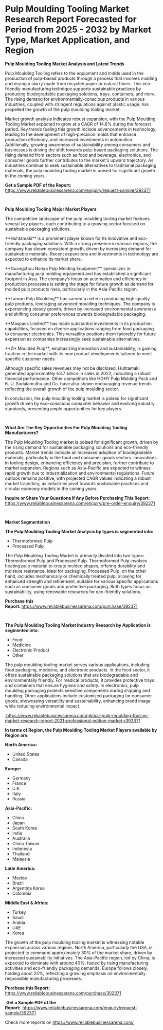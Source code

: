 <p><h1>Pulp Moulding Tooling Market Research Report Forecasted for Period from 2025 -  2032 by Market Type, Market Application, and Region</h1></p><p><strong>Pulp Moulding Tooling Market Analysis and Latest Trends</strong></p>
<p><p>Pulp Moulding Tooling refers to the equipment and molds used in the production of pulp-based products through a process that involves molding and drying a slurry made from recycled paper or natural fibers. This eco-friendly manufacturing technique supports sustainable practices by producing biodegradable packaging solutions, trays, containers, and more. The rising demand for environmentally-conscious products in various industries, coupled with stringent regulations against plastic usage, has propelled the growth of the pulp moulding tooling market.</p><p>Market growth analysis indicates robust expansion, with the Pulp Moulding Tooling Market expected to grow at a CAGR of 14.8% during the forecast period. Key trends fueling this growth include advancements in technology, leading to the development of high-precision molds that enhance production efficiency, and increased investments in automation. Additionally, growing awareness of sustainability among consumers and businesses is driving the shift towards pulp-based packaging solutions. The rising demand from sectors such as food and beverage, electronics, and consumer goods further contributes to the market's upward trajectory. As industries continue to seek sustainable alternatives to traditional packaging materials, the pulp moulding tooling market is poised for significant growth in the coming years.</p></p>
<p><strong>Get a Sample PDF of the Report:&nbsp;</strong> <a href="https://www.reliablebusinessarena.com/enquiry/request-sample/392371?utm_campaign=1841&utm_medium=2&utm_source=Github&utm_content=ia&utm_term=17012025&utm_id=pulp-moulding-tooling">https://www.reliablebusinessarena.com/enquiry/request-sample/392371</a></p>
<p>&nbsp;</p>
<p><strong>Pulp Moulding Tooling Major Market Players</strong></p>
<p><p>The competitive landscape of the pulp moulding tooling market features several key players, each contributing to a growing sector focused on sustainable packaging solutions. </p><p>**Huhtamaki** is a prominent player known for its innovative and eco-friendly packaging solutions. With a strong presence in various regions, the company has shown consistent growth, driven by increasing demand for sustainable materials. Recent expansions and investments in technology are expected to enhance its market share.</p><p>**Guangzhou Nanya Pulp Molding Equipment** specializes in manufacturing pulp molding equipment and has established a significant footprint in Asia. The company’s focus on automation and efficiency in production processes is setting the stage for future growth as demand for molded pulp products rises, particularly in the Asia-Pacific region.</p><p>**Taiwan Pulp Moulding** has carved a niche in producing high-quality pulp products, leveraging advanced moulding techniques. The company is experiencing steady growth, driven by increased environmental awareness and shifting consumer preferences towards biodegradable packaging.</p><p>**Maspack Limited** has made substantial investments in its production capabilities, focused on diverse applications ranging from food packaging to consumer electronics. This versatility positions them favorably for future expansion as companies increasingly seek sustainable alternatives.</p><p>**ZH Moulded Pulp**, emphasizing innovation and sustainability, is gaining traction in the market with its new product developments tailored to meet specific customer needs. </p><p>Although specific sales revenues may not be disclosed, Huhtamaki generated approximately €3.7 billion in sales in 2022, indicating a robust financial performance. Other competitors like HGHY Pulp Molding Pack and K. U. Sodalamuthu and Co. have also shown encouraging revenue trends reflecting the overall growth of the pulp moulding sector.</p><p>In conclusion, the pulp moulding tooling market is poised for significant growth driven by eco-conscious consumer behavior and evolving industry standards, presenting ample opportunities for key players.</p></p>
<p>&nbsp;</p>
<p><strong>What Are The Key Opportunities For Pulp Moulding Tooling Manufacturers?</strong></p>
<p><p>The Pulp Moulding Tooling market is poised for significant growth, driven by the rising demand for sustainable packaging solutions and eco-friendly products. Market trends indicate an increased adoption of biodegradable materials, particularly in the food and consumer goods sectors. Innovations in tooling design, enhancing efficiency and precision, further contribute to market expansion. Regions such as Asia-Pacific are expected to witness rapid growth due to industrialization and environmental regulations. Future outlook remains positive, with projected CAGR values indicating a robust market trajectory, as industries pivot towards sustainable practices and circular economy models in the coming years.</p></p>
<p><strong>Inquire or Share Your Questions If Any Before Purchasing This Report:</strong> <a href="https://www.reliablebusinessarena.com/enquiry/pre-order-enquiry/392371?utm_campaign=1841&utm_medium=2&utm_source=Github&utm_content=ia&utm_term=17012025&utm_id=pulp-moulding-tooling">https://www.reliablebusinessarena.com/enquiry/pre-order-enquiry/392371</a></p>
<p>&nbsp;</p>
<p><strong>Market Segmentation</strong></p>
<p><strong>The Pulp Moulding Tooling Market Analysis by types is segmented into:</strong></p>
<p><ul><li>Thermoformed Pulp</li><li>Processed Pulp</li></ul></p>
<p><p>The Pulp Moulding Tooling Market is primarily divided into two types: Thermoformed Pulp and Processed Pulp. Thermoformed Pulp involves heating pulp material to create molded shapes, offering durability and moisture resistance, ideal for packaging. Processed Pulp, on the other hand, includes mechanically or chemically treated pulp, allowing for enhanced strength and refinement, suitable for various specific applications such as consumer goods and protective packaging. Both types focus on sustainability, using renewable resources for eco-friendly solutions.</p></p>
<p><strong>Purchase this Report:&nbsp;</strong><a href="https://www.reliablebusinessarena.com/purchase/392371?utm_campaign=1841&utm_medium=2&utm_source=Github&utm_content=ia&utm_term=17012025&utm_id=pulp-moulding-tooling">https://www.reliablebusinessarena.com/purchase/392371</a></p>
<p>&nbsp;</p>
<p><strong>The Pulp Moulding Tooling Market Industry Research by Application is segmented into:</strong></p>
<p><ul><li>Food</li><li>Medicine</li><li>Electronic Product</li><li>Other</li></ul></p>
<p><p>The pulp moulding tooling market serves various applications, including food packaging, medicine, and electronic products. In the food sector, it offers sustainable packaging solutions that are biodegradable and environmentally friendly. For medical products, it provides protective trays and containers that ensure hygiene and safety. In electronics, pulp moulding packaging protects sensitive components during shipping and handling. Other applications include customized packaging for consumer goods, showcasing versatility and sustainability, enhancing brand image while reducing environmental impact.</p></p>
<p><a href="https://www.reliablebusinessarena.com/global-pulp-moulding-tooling-market-research-report-2021-professional-edition-market-r392371?utm_campaign=1841&utm_medium=2&utm_source=Github&utm_content=ia&utm_term=17012025&utm_id=pulp-moulding-tooling">&nbsp;https://www.reliablebusinessarena.com/global-pulp-moulding-tooling-market-research-report-2021-professional-edition-market-r392371</a></p>
<p><strong>In terms of Region, the Pulp Moulding Tooling Market Players available by Region are:</strong></p>
<p>
    <p> <strong> North America: </strong>
        <ul>
            <li>United States</li>
            <li>Canada</li>
        </ul>
        </p> 
    <p> <strong> Europe: </strong>
        <ul>
            <li>Germany</li>
            <li>France</li>
            <li>U.K.</li>
            <li>Italy</li>
            <li>Russia</li>
        </ul>
        </p> 
    <p> <strong> Asia-Pacific: </strong>
        <ul>
            <li>China</li>
            <li>Japan</li>
            <li>South Korea</li>
            <li>India</li>
            <li>Australia</li>
            <li>China Taiwan</li>
            <li>Indonesia</li>
            <li>Thailand</li>
            <li>Malaysia</li>
        </ul>
        </p> 
    <p> <strong> Latin America: </strong>
        <ul>
            <li>Mexico</li>
            <li>Brazil</li>
            <li>Argentina Korea</li>
            <li>Colombia</li>
        </ul>
        </p> 
    <p> <strong> Middle East & Africa: </strong>
        <ul>
            <li>Turkey</li>
            <li>Saudi</li>
            <li>Arabia</li>
            <li>UAE</li>
            <li>Korea</li>
        </ul>
    </p>
    </p>
<p><p>The growth of the pulp moulding tooling market is witnessing notable expansion across various regions. North America, particularly the USA, is projected to command approximately 30% of the market share, driven by increased sustainability initiatives. The Asia-Pacific region, led by China, is expected to dominate with around 40%, fueled by rising manufacturing activities and eco-friendly packaging demands. Europe follows closely, holding about 25%, reflecting a growing emphasis on environmentally responsible manufacturing processes.</p></p>
<p><strong>Purchase this Report: </strong><a href="https://www.reliablebusinessarena.com/purchase/392371?utm_campaign=1841&utm_medium=2&utm_source=Github&utm_content=ia&utm_term=17012025&utm_id=pulp-moulding-tooling">https://www.reliablebusinessarena.com/purchase/392371</a></p>
<p>&nbsp;<strong>Get a Sample PDF of the Report:&nbsp;&nbsp;</strong><a href="https://www.reliablebusinessarena.com/enquiry/request-sample/392371?utm_campaign=1841&utm_medium=2&utm_source=Github&utm_content=ia&utm_term=17012025&utm_id=pulp-moulding-tooling">https://www.reliablebusinessarena.com/enquiry/request-sample/392371</a></p>
<p><strong></strong></p>
<p>Check more reports on <a href="https://www.reliablebusinessarena.com/?utm_campaign=1841&utm_medium=2&utm_source=Github&utm_content=ia&utm_term=17012025&utm_id=pulp-moulding-tooling">https://www.reliablebusinessarena.com/</a></p>